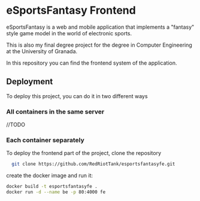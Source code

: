 
# eSportsFantasy Frontend

eSportsFantasy is a web and mobile application that implements a "fantasy" style game model in the world of electronic sports.

This is also my final degree project for the degree in Computer Engineering at the University of Granada.

In this repository you can find the frontend system of the application.




## Deployment

To deploy this project, you can do it in two different ways

### All containers in the same server
//TODO

### Each container separately

To deploy the frontend part of the project, clone the repository

```bash
  git clone https://github.com/RedRiotTank/esportsfantasyfe.git
```

create the docker image and run it:

```bash
docker build -t esportsfantasyfe .
docker run -d --name be -p 80:4000 fe
```